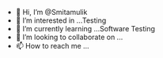 - 👋 Hi, I’m @Smitamulik
- 👀 I’m interested in ...Testing 
- 🌱 I’m currently learning ...Software Testing
- 💞️ I’m looking to collaborate on ...
- 📫 How to reach me ...

<!---
Smitamulik/Smitamulik is a ✨ special ✨ repository because its `README.md` (this file) appears on your GitHub profile.
You can click the Preview link to take a look at your changes.
--->
